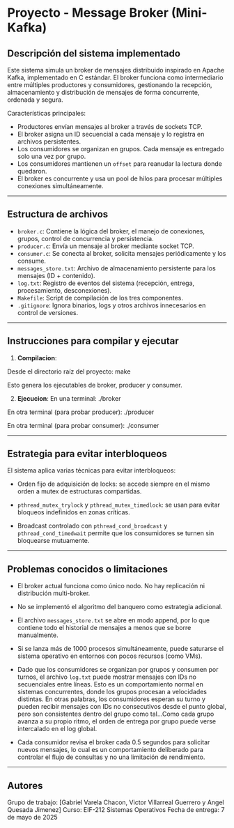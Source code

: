 # Proyecto - Message Broker (Mini-Kafka)

## Descripción del sistema implementado

Este sistema simula un broker de mensajes distribuido inspirado en Apache Kafka, implementado en C estándar. El broker funciona como intermediario entre múltiples productores y consumidores, gestionando la recepción, almacenamiento y distribución de mensajes de forma concurrente, ordenada y segura.

Características principales:
- Productores envían mensajes al broker a través de sockets TCP.
- El broker asigna un ID secuencial a cada mensaje y lo registra en archivos persistentes.
- Los consumidores se organizan en grupos. Cada mensaje es entregado solo una vez por grupo.
- Los consumidores mantienen un `offset` para reanudar la lectura donde quedaron.
- El broker es concurrente y usa un pool de hilos para procesar múltiples conexiones simultáneamente.

---

## Estructura de archivos
- `broker.c`: Contiene la lógica del broker, el manejo de conexiones, grupos, control de concurrencia y persistencia.
- `producer.c`: Envía un mensaje al broker mediante socket TCP.
- `consumer.c`: Se conecta al broker, solicita mensajes periódicamente y los consume.
- `messages_store.txt`: Archivo de almacenamiento persistente para los mensajes (ID + contenido).
- `log.txt`: Registro de eventos del sistema (recepción, entrega, procesamiento, desconexiones).
- `Makefile`: Script de compilación de los tres componentes.
- `.gitignore`: Ignora binarios, logs y otros archivos innecesarios en control de versiones.

---

## Instrucciones para compilar y ejecutar

1. **Compilacion**:

Desde el directorio raíz del proyecto:
make

Esto genera los ejecutables de broker, producer y consumer.

2. **Ejecucion**:
En una terminal:
./broker

En otra terminal (para probar producer):
./producer

En otra terminal (para probar consumer):
./consumer

---

## Estrategia para evitar interbloqueos
El sistema aplica varias técnicas para evitar interbloqueos:
- Orden fijo de adquisición de locks: se accede siempre en el mismo orden a mutex de estructuras compartidas.

- `pthread_mutex_trylock` y `pthread_mutex_timedlock`: se usan para evitar bloqueos indefinidos en zonas críticas.

- Broadcast controlado con `pthread_cond_broadcast` y `pthread_cond_timedwait` permite que los consumidores se turnen sin bloquearse mutuamente.


---

## Problemas conocidos o limitaciones
- El broker actual funciona como único nodo. No hay replicación ni distribución multi-broker.

- No se implementó el algoritmo del banquero como estrategia adicional.

- El archivo `messages_store.txt` se abre en modo append, por lo que contiene todo el historial de mensajes a menos que se borre manualmente.

- Si se lanza más de 1000 procesos simultáneamente, puede saturarse el sistema operativo en entornos con pocos recursos (como VMs).

- Dado que los consumidores se organizan por grupos y consumen por turnos, el archivo `log.txt` puede mostrar mensajes con IDs no secuenciales entre líneas. Esto es un comportamiento normal en sistemas concurrentes, donde los grupos procesan a velocidades distintas. En otras palabras, los consumidores esperan su turno y pueden recibir mensajes con IDs no consecutivos desde el punto global, pero son consistentes dentro del grupo como tal...Como cada grupo avanza a su propio ritmo, el orden de entrega por grupo puede verse intercalado en el log global.

- Cada consumidor revisa el broker cada 0.5 segundos para solicitar nuevos mensajes, lo cual es un comportamiento deliberado para controlar el flujo de consultas y no una limitación de rendimiento. 

---

## Autores
Grupo de trabajo: [Gabriel Varela Chacon, Victor Villarreal Guerrero y Angel Quesada Jimenez]
Curso: EIF-212 Sistemas Operativos
Fecha de entrega: 7 de mayo de 2025
